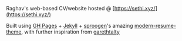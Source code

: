 Raghav's web-based CV/website hosted @ [https://sethi.xyz/](https://sethi.xyz/)

Built using [GH Pages](https://pages.github.com/) + [Jekyll](https://jekyllrb.com/) + [sproogen](https://github.com/sproogen)'s amazing [modern-resume-theme](https://github.com/sproogen/modern-resume-theme), with further inspiration from [garethtalty](https://github.com/garethtalty/garethtalty.github.io)
